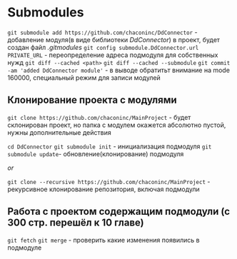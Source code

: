 # Submodules

`git submodule add https://github.com/chaconinc/DdConnector` - добавление модуля(в виде библиотеки _DdConnector_) в проект, будет создан файл _.gitmodules_
`git config submodule.DdConnector.url PRIVATE_URL` - переопределение адреса подмодуля для собственных нужд
`git diff --cached <path>`
`git diff --cached --submodule`
`git commit -am 'added DdConnector module'` - в выводе обратитьт внимание на mode 160000, специальный режим для записи модулей

## Клонирование проекта с модулями

`git clone https://github.com/chaconinc/MainProject` - будет склонирован проект, но папка с модулем окажется абсолютно пустой, нужны дополнительные действия

`cd DdConnector`
`git submodule init` - инициализация подмодуля
`git submodule update`- обновление(клонирование) подмодуля

*or*

`git clone --recursive https://github.com/chaconinc/MainProject` - рекурсивное клонирование репозитория, включая подмодули

## Работа с проектом содержащим подмодули (с 300 стр. перешёл к 10 главе)

`git fetch` `git merge` - проверить какие изменения появились в подмодуле
